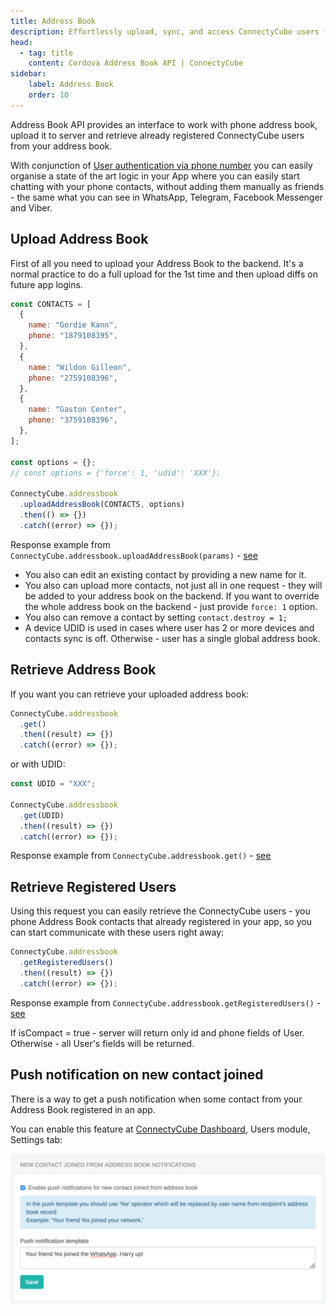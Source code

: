 ```yaml
---
title: Address Book
description: Effortlessly upload, sync, and access ConnectyCube users from your phone contacts in your Cordova app with Address Book API.
head:
  - tag: title
    content: Cordova Address Book API | ConnectyCube
sidebar: 
    label: Address Book
    order: 10
---
```


Address Book API provides an interface to work with phone address book, upload it to server and retrieve already registered ConnectyCube users from your address book.

With conjunction of [User authentication via phone number](/cordova/authentication-and-users#authentication-via-phone-number) you can easily organise a state of the art logic in your App where you can easily start chatting with your phone contacts, without adding them manually as friends - the same what you can see in WhatsApp, Telegram, Facebook Messenger and Viber.

## Upload Address Book

First of all you need to upload your Address Book to the backend. It's a normal practice to do a full upload for the 1st time and then upload diffs on future app logins.

```javascript
const CONTACTS = [
  {
    name: "Gordie Kann",
    phone: "1879108395",
  },
  {
    name: "Wildon Gilleon",
    phone: "2759108396",
  },
  {
    name: "Gaston Center",
    phone: "3759108396",
  },
];

const options = {};
// const options = {'force': 1, 'udid': 'XXX'};

ConnectyCube.addressbook
  .uploadAddressBook(CONTACTS, options)
  .then(() => {})
  .catch((error) => {});
```

Response example from `ConnectyCube.addressbook.uploadAddressBook(params)` - [see](/server/address_book#response)

- You also can edit an existing contact by providing a new name for it.
- You also can upload more contacts, not just all in one request - they will be added to your address book on the backend. If you want to override the whole address book on the backend - just provide `force: 1` option.
- You also can remove a contact by setting `contact.destroy = 1;`
- A device UDID is used in cases where user has 2 or more devices and contacts sync is off. Otherwise - user has a single global address book.

## Retrieve Address Book

If you want you can retrieve your uploaded address book:

```javascript
ConnectyCube.addressbook
  .get()
  .then((result) => {})
  .catch((error) => {});
```

or with UDID:

```javascript
const UDID = "XXX";

ConnectyCube.addressbook
  .get(UDID)
  .then((result) => {})
  .catch((error) => {});
```

Response example from `ConnectyCube.addressbook.get()` - [see](/server/address_book#response-1)

## Retrieve Registered Users

Using this request you can easily retrieve the ConnectyCube users - you phone Address Book contacts that already registered in your app, so you can start communicate with these users right away:

```javascript
ConnectyCube.addressbook
  .getRegisteredUsers()
  .then((result) => {})
  .catch((error) => {});
```

Response example from `ConnectyCube.addressbook.getRegisteredUsers()` - [see](/server/address_book#response-2)

If isCompact = true - server will return only id and phone fields of User. Otherwise - all User's fields will be returned.

## Push notification on new contact joined

There is a way to get a push notification when some contact from your Address Book registered in an app.

You can enable this feature at [ConnectyCube Dashboard](https://admin.connectycube.com), Users module, Settings tab:

![Setup push notification on new contact joined](../../../assets/address_book/setup_push_notification_on_new_contact_joined.png)
